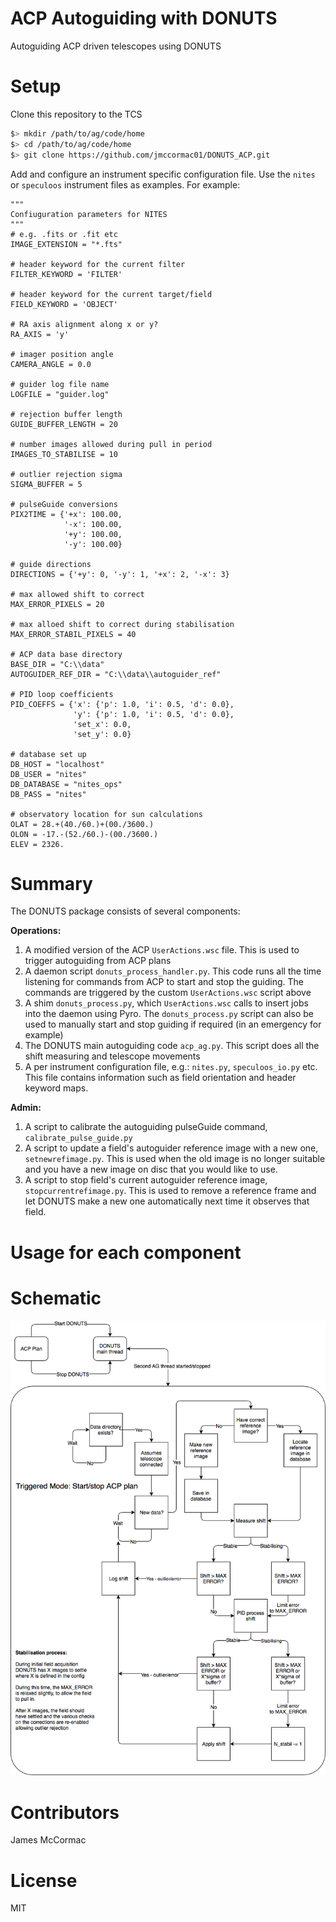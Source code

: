 # ACP Autoguiding with DONUTS

Autoguiding ACP driven telescopes using DONUTS

# Setup

Clone this repository to the TCS

```sh
$> mkdir /path/to/ag/code/home
$> cd /path/to/ag/code/home
$> git clone https://github.com/jmccormac01/DONUTS_ACP.git
```

Add and configure an instrument specific configuration file. Use the ```nites``` or ```speculoos``` instrument files as examples. For example:

```
"""
Confiuguration parameters for NITES
"""
# e.g. .fits or .fit etc
IMAGE_EXTENSION = "*.fts"

# header keyword for the current filter
FILTER_KEYWORD = 'FILTER'

# header keyword for the current target/field
FIELD_KEYWORD = 'OBJECT'

# RA axis alignment along x or y?
RA_AXIS = 'y'

# imager position angle
CAMERA_ANGLE = 0.0

# guider log file name
LOGFILE = "guider.log"

# rejection buffer length
GUIDE_BUFFER_LENGTH = 20

# number images allowed during pull in period
IMAGES_TO_STABILISE = 10

# outlier rejection sigma
SIGMA_BUFFER = 5

# pulseGuide conversions
PIX2TIME = {'+x': 100.00,
            '-x': 100.00,
            '+y': 100.00,
            '-y': 100.00}

# guide directions
DIRECTIONS = {'+y': 0, '-y': 1, '+x': 2, '-x': 3}

# max allowed shift to correct
MAX_ERROR_PIXELS = 20

# max alloed shift to correct during stabilisation
MAX_ERROR_STABIL_PIXELS = 40

# ACP data base directory
BASE_DIR = "C:\\data"
AUTOGUIDER_REF_DIR = "C:\\data\\autoguider_ref"

# PID loop coefficients
PID_COEFFS = {'x': {'p': 1.0, 'i': 0.5, 'd': 0.0},
              'y': {'p': 1.0, 'i': 0.5, 'd': 0.0},
              'set_x': 0.0,
              'set_y': 0.0}

# database set up
DB_HOST = "localhost"
DB_USER = "nites"
DB_DATABASE = "nites_ops"
DB_PASS = "nites"

# observatory location for sun calculations
OLAT = 28.+(40./60.)+(00./3600.)
OLON = -17.-(52./60.)-(00./3600.)
ELEV = 2326.
```

# Summary

The DONUTS package consists of several components:

**Operations:**
   1. A modified version of the ACP ```UserActions.wsc``` file. This is used to trigger autoguiding from ACP plans
   1. A daemon script ```donuts_process_handler.py```. This code runs all the time listening for commands from ACP to start and stop the guiding. The commands are triggered by the custom ```UserActions.wsc``` script above
   1. A shim ```donuts_process.py```, which ```UserActions.wsc``` calls to insert jobs into the daemon using Pyro. The ```donuts_process.py``` script can also be used to manually start and stop guiding if required (in an emergency for example)
   1. The DONUTS main autoguiding code ```acp_ag.py```. This script does all the shift measuring and telescope movements
   1. A per instrument configuration file, e.g.: ```nites.py```, ```speculoos_io.py``` etc. This file contains information such as field orientation and header keyword maps.

**Admin:**
   1. A script to calibrate the autoguiding pulseGuide command, ```calibrate_pulse_guide.py```
   1. A script to update a field's autoguider reference image with a new one, ```setnewrefimage.py```. This is used when the old image is no longer suitable and you have a new image on disc that you would like to use.
   1. A script to stop field's current autoguider reference image, ```stopcurrentrefimage.py```. This is used to remove a reference frame and let DONUTS make a new one automatically next time it observes that field.

# Usage for each component


# Schematic

![Schematic](notes/DONUTS_AG_v3.png)

# Contributors

James McCormac

# License

MIT
